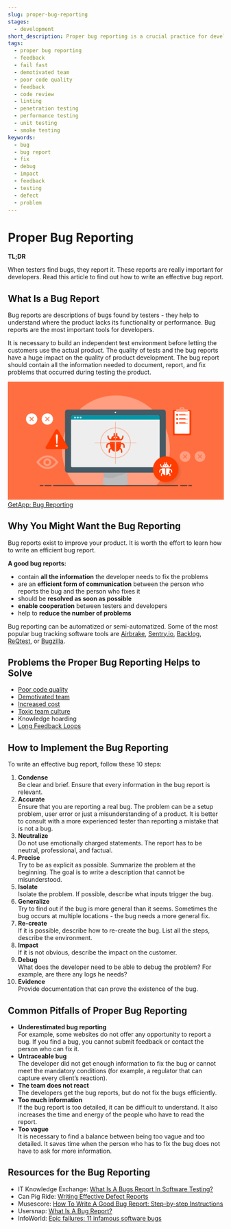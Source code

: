 ```yaml
---
slug: proper-bug-reporting
stages:
  - development
short_description: Proper bug reporting is a crucial practice for development. It helps to understand where the product lacks its functionality or performance. Bug reports are descriptions of bugs found by testers.
tags:
  - proper bug reporting
  - feedback
  - fail fast
  - demotivated team
  - poor code quality
  - feedback
  - code review
  - linting
  - penetration testing
  - performance testing
  - unit testing
  - smoke testing
keywords:
  - bug
  - bug report
  - fix
  - debug
  - impact
  - feedback
  - testing
  - defect
  - problem
---
```


# Proper Bug Reporting

**TL;DR**

When testers find bugs, they report it. These reports are really important for developers. Read this article to find out how to write an effective bug report.

## What Is a Bug Report

Bug reports are descriptions of bugs found by testers - they help to understand where the product lacks its functionality or performance. Bug reports are the most important tools for developers.

It is necessary to build an independent test environment before letting the customers use the actual product. The quality of tests and the bug reports have a huge impact on the quality of product development. The bug report should contain all the information needed to document, report, and fix problems that occurred during testing the product.

![Bug Reporting](/files/bug_reporting.png)  
[GetApp: Bug Reporting](https://lab.getapp.com/5-bug-tracking-apps-for-killer-bug-reporting/)

## Why You Might Want the Bug Reporting

Bug reports exist to improve your product. It is worth the effort to learn how to write an efficient bug report.

**A good bug reports:**

- contain **all the information** the developer needs to fix the problems
- are an **efficient form of communication** between the person who reports the bug and the person who fixes it
- should be **resolved as soon as possible**
- **enable cooperation** between testers and developers
- help to **reduce the number of problems**

Bug reporting can be automatized or semi-automatized. Some of the most popular bug tracking software tools are [Airbrake](https://airbrake.io/), [Sentry.io](https://sentry.io/), [Backlog](https://backlog.com/), [ReQtest](https://reqtest.com/), or [Bugzilla](https://www.bugzilla.org/).

## Problems the Proper Bug Reporting Helps to Solve

- [Poor code quality](/problems/poor-code-quality)
- [Demotivated team](/problems/demotivated-team)
- [Increased cost](/problems/increased-cost)
- [Toxic team culture](/problems/toxic-team-culture)
- Knowledge hoarding
- [Long Feedback Loops](/problems/long-feedback-loops)

## How to Implement the Bug Reporting

To write an effective bug report, follow these 10 steps:

1. **Condense**  
   Be clear and brief. Ensure that every information in the bug report is relevant.
2. **Accurate**  
   Ensure that you are reporting a real bug. The problem can be a setup problem, user error or just a misunderstanding of a product. It is better to consult with a more experienced tester than reporting a mistake that is not a bug.
3. **Neutralize**  
   Do not use emotionally charged statements. The report has to be neutral, professional, and factual.
4. **Precise**  
   Try to be as explicit as possible. Summarize the problem at the beginning. The goal is to write a description that cannot be misunderstood.
5. **Isolate**  
   Isolate the problem. If possible, describe what inputs trigger the bug.
6. **Generalize**  
   Try to find out if the bug is more general than it seems. Sometimes the bug occurs at multiple locations - the bug needs a more general fix.
7. **Re-create**  
   If it is possible, describe how to re-create the bug. List all the steps, describe the environment.
8. **Impact**  
   If it is not obvious, describe the impact on the customer.
9. **Debug**  
   What does the developer need to be able to debug the problem? For example, are there any logs he needs?
10. **Evidence**  
    Provide documentation that can prove the existence of the bug.

## Common Pitfalls of Proper Bug Reporting

- **Underestimated bug reporting**  
  For example, some websites do not offer any opportunity to report a bug. If you find a bug, you cannot submit feedback or contact the person who can fix it.
- **Untraceable bug**  
  The developer did not get enough information to fix the bug or cannot meet the mandatory conditions (for example, a regulator that can capture every client’s reaction).
- **The team does not react**  
  The developers get the bug reports, but do not fix the bugs efficiently.
- **Too much information**  
  If the bug report is too detailed, it can be difficult to understand. It also increases the time and energy of the people who have to read the report.
- **Too vague**  
  It is necessary to find a balance between being too vague and too detailed. It saves time when the person who has to fix the bug does not have to ask for more information.

## Resources for the Bug Reporting

- IT Knowledge Exchange: [What Is A Bugs Report In Software Testing?](https://itknowledgeexchange.techtarget.com/quality-assurance/what-is-a-bugs-report-in-software-testing/)
- Can Pig Ride: [Writing Effective Defect Reports](http://canpigride.blogspot.com/)
- Musescore: [How To Write A Good Bug Report: Step-by-step Instructions](https://musescore.org/cs/handbook/developers-handbook/getting-started/how-write-good-bug-report-step-step-instructions)
- Usersnap: [What Is A Bug Report?](https://usersnap.com/blog/what-is-a-bug-report/)
- InfoWorld: [Epic failures: 11 infamous software bugs](https://www.infoworld.com/article/2625972/epic-failures--11-infamous-software-bugs.html)
